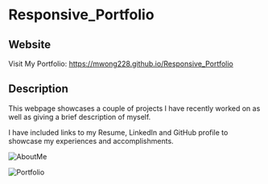 # Responsive_Portfolio

## Website
Visit My Portfolio: https://mwong228.github.io/Responsive_Portfolio

## Description 
This webpage showcases a couple of projects I have recently worked on as well as giving a brief description of myself. 

I have included links to my Resume, LinkedIn and GitHub profile to showcase my experiences and accomplishments.

![AboutMe](https://i.gyazo.com/3c972a57ed5b50ed51f18a07c8b11166.png)

![Portfolio](https://i.gyazo.com/7423039b2c7ba1de11441b5128914e52.png)